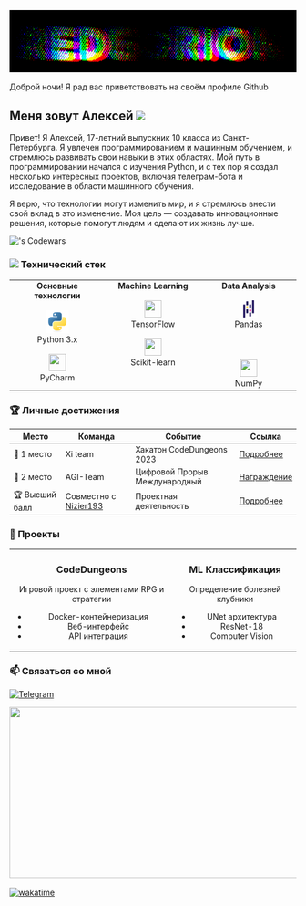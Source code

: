 ![Header](https://github.com/red6orion/red6orion/blob/main/assets/MOSHED-2024-8-18-13-6-43.gif)

Доброй ночи! Я рад вас приветствовать на своём профиле Github

## Меня зовут Алексей <img src="https://media.giphy.com/media/hvRJCLFzcasrR4ia7z/giphy.gif" width="30px"/>

Привет! Я Алексей, 17-летний выпускник 10 класса из Санкт-Петербурга. Я увлечен программированием и машинным обучением, и стремлюсь развивать свои навыки в этих областях. Мой путь в программировании начался с изучения Python, и с тех пор я создал несколько интересных проектов, включая телеграм-бота и исследование в области машинного обучения.

Я верю, что технологии могут изменить мир, и я стремлюсь внести свой вклад в это изменение. Моя цель — создавать инновационные решения, которые помогут людям и сделают их жизнь лучше.

!['s Codewars](https://github.r2v.ch/codewars?user=redborion&name=true&stroke=%23BB432C&theme=gradient&hide_clan=true)

### <img src="https://media.giphy.com/media/WUlplcMpOCEmTGBtBW/giphy.gif" width="30"> Технический стек

<table>
  <tr>
    <td align="center" width="33%" valign="top">
      <b>Основные технологии</b>
      <br><br>
      <img src="https://raw.githubusercontent.com/devicons/devicon/master/icons/python/python-original.svg" width="40" height="40"/>
      <br>Python 3.x
      <br><br>
      <img src="https://www.vectorlogo.zone/logos/jetbrains/jetbrains-icon.svg" width="30" height="30"/>
      <br>PyCharm
    </td>
    <td align="center" width="33%" valign="top">
      <b>Machine Learning</b>
      <br><br>
      <img src="https://www.vectorlogo.zone/logos/tensorflow/tensorflow-icon.svg" width="30" height="30"/>
      <br>TensorFlow
      <br><br>
      <img src="https://upload.wikimedia.org/wikipedia/commons/0/05/Scikit_learn_logo_small.svg" width="30" height="30"/>
      <br>Scikit-learn
    </td>
    <td align="center" width="33%" valign="top">
      <b>Data Analysis</b>
      <br><br>
      <div style="margin-bottom: 20px;">
        <img src="https://raw.githubusercontent.com/devicons/devicon/2ae2a900d2f041da66e950e4d48052658d850630/icons/pandas/pandas-original.svg" width="30" height="30"/>
        <br>Pandas
      </div>
      <br><br>
      <div>
        <img src="https://www.vectorlogo.zone/logos/numpy/numpy-icon.svg" width="30" height="30"/>
        <br>NumPy
      </div>
    </td>
  </tr>
</table>

### 🏆 Личные достижения
| Место | Команда | Событие | Ссылка |
|-------|---------|---------|--------|
| 🥇 1 место | Xi team | Хакатон CodeDungeons 2023 | [Подробнее](https://github.com/red6orion/red6orion/blob/main/assets/CodeDungeons_Xi_team.pdf) |
|🥈 2 место | AGI-Team | Цифровой Прорыв Международный | [Награждение](https://rutube.ru/video/fde89ac7668286d9186d96ea489590f1/) |
| 🏆 Высший балл | Совместно с [Nizier193](https://github.com/Nizier193) | Проектная деятельность | [Подробнее](https://github.com/red6orion/red6orion/blob/main/assets/IP_best.pdf) |

### 🚀 Проекты
<table>
  <tr>
    <td align="center">
      <h3>CodeDungeons</h3>
      <p>Игровой проект с элементами RPG и стратегии</p>
      <ul>
        <li>Docker-контейнеризация</li>
        <li>Веб-интерфейс</li>
        <li>API интеграция</li>
      </ul>
    </td>
    <td align="center">
      <h3>ML Классификация</h3>
      <p>Определение болезней клубники</p>
      <ul>
        <li>UNet архитектура</li>
        <li>ResNet-18</li>
        <li>Computer Vision</li>
      </ul>
    </td>
  </tr>
</table>

### 📫 Связаться со мной
[![Telegram](https://img.shields.io/badge/-Telegram-090909?style=for-the-badge&logo=Telegram&logoColor=B4O68E)](https://t.me/red6orion)

<div align="center">
  <img src="https://media.giphy.com/media/dWesBcTLavkZuG35MI/giphy.gif" width="600" height="300"/>
</div>

 <!--START_SECTION:waka-->
<!--END_SECTION:waka-->
[![wakatime](https://wakatime.com/badge/user/red6orion.svg)](https://wakatime.com/@red6orion)
